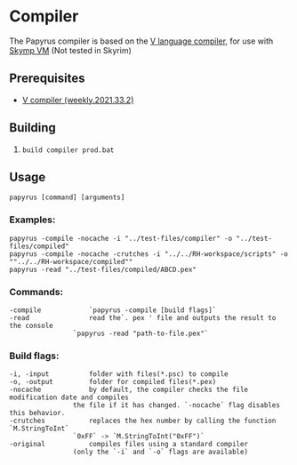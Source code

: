 # Compiler

The Papyrus compiler is based on the [V language compiler](https://github.com/vlang/v/tree/master/vlib/v), for use with [Skymp VM](https://github.com/skyrim-multiplayer/skymp/tree/main/skymp5-server/cpp/papyrus_vm_lib) (Not tested in Skyrim)

## Prerequisites

* [V compiler (weekly.2021.33.2)](https://github.com/vlang/v/releases/tag/weekly.2021.33.2)

## Building

1. ```build compiler prod.bat```

## Usage

```papyrus [command] [arguments]```

### Examples:
```
papyrus -compile -nocache -i "../test-files/compiler" -o "../test-files/compiled"
papyrus -compile -nocache -crutches -i "../../RH-workspace/scripts" -o ""../../RH-workspace/compiled""
papyrus -read "../test-files/compiled/ABCD.pex"
```

### Commands:
```
-compile			`papyrus -compile [build flags]`
-read				read the`. pex ' file and outputs the result to the console
				`papyrus -read "path-to-file.pex"`
```

### Build flags:
```
-i, -input			folder with files(*.psc) to compile
-o, -output			folder for compiled files(*.pex)
-nocache			by default, the compiler checks the file modification date and compiles 
				the file if it has changed. `-nocache` flag disables this behavior.
-crutches			replaces the hex number by calling the function `M.StringToInt`
				`0xFF` -> `M.StringToInt("0xFF")`
-original			compiles files using a standard compiler
				(only the `-i` and `-o` flags are available)
```